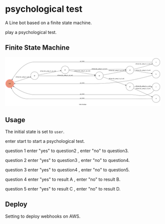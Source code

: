 # psychological test
A Line bot based on a finite state machine.

play a psychological test.

## Finite State Machine
![fsm](./img/show-fsm.png)

## Usage
The initial state is set to `user`.

enter start to start a psychological test.

question 1 enter "yes" to question2 , enter "no" to question3.

question 2 enter "yes" to question3 , enter "no" to question4.

question 3 enter "yes" to question4 , enter "no" to question5.

question 4 enter "yes" to result A , enter "no" to result B.

question 5 enter "yes" to result C , enter "no" to result D.

## Deploy
Setting to deploy webhooks on AWS.
